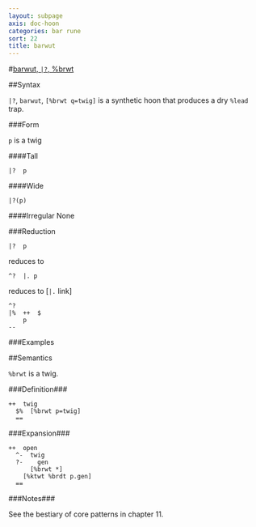 ```yaml
---
layout: subpage
axis: doc-hoon
categories: bar rune
sort: 22
title: barwut
---
```


#[barwut, `|?`, %brwt](#brwt)

##Syntax

`|?`, `barwut`, `[%brwt q=twig]` is a synthetic hoon that produces a
dry `%lead` trap.

###Form

`p` is a twig

####Tall

    |?  p

####Wide

    |?(p)

####Irregular
None

###Reduction

    |?  p

reduces to

    ^?  |. p

reduces to [`|.` link]

    ^?
    |%  ++  $
        p
    --

###Examples


##Semantics

`%brwt` is a twig.

###Definition###

    ++  twig  
      $%  [%brwt p=twig]
      ==

###Expansion###
    
    ++  open
      ^-  twig
      ?-    gen
          [%brwt *]
        [%ktwt %brdt p.gen]
      ==

###Notes###

See the bestiary of core patterns in chapter 11.
